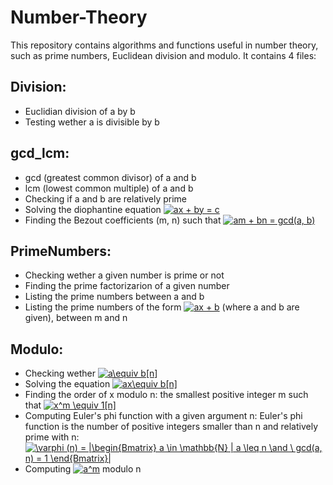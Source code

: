 # Number-Theory
This repository contains algorithms and functions useful in number theory, such as prime numbers, Euclidean division and modulo.
It contains 4 files:
 ## Division:
  - Euclidian division of a by b
  - Testing wether a is divisible by b
 ## gcd_lcm:
  - gcd (greatest common divisor) of a and b
  - lcm (lowest common multiple) of a and b
  - Checking if a and b are relatively prime
  - Solving the diophantine equation <a href="https://www.codecogs.com/eqnedit.php?latex=ax&space;&plus;&space;by&space;=&space;c" target="_blank"><img src="https://latex.codecogs.com/gif.latex?ax&space;&plus;&space;by&space;=&space;c" title="ax + by = c" /></a>
  - Finding the Bezout coefficients (m, n) such that <a href="https://www.codecogs.com/eqnedit.php?latex=am&space;&plus;&space;bn&space;=&space;gcd(a,&space;b)" target="_blank"><img src="https://latex.codecogs.com/gif.latex?am&space;&plus;&space;bn&space;=&space;gcd(a,&space;b)" title="am + bn = gcd(a, b)" /></a>
 ## PrimeNumbers:
  - Checking wether a given number is prime or not
  - Finding the prime factorizarion of a given number
  - Listing the prime numbers between a and b
  - Listing the prime numbers of the form <a href="https://www.codecogs.com/eqnedit.php?latex=ax&space;&plus;&space;b" target="_blank"><img src="https://latex.codecogs.com/gif.latex?ax&space;&plus;&space;b" title="ax + b" /></a> (where a and b are given), 
     between m and n
 ## Modulo:
  - Checking wether <a href="https://www.codecogs.com/eqnedit.php?latex=a\equiv&space;b[n]" target="_blank"><img src="https://latex.codecogs.com/gif.latex?a\equiv&space;b[n]" title="a\equiv b[n]" /></a>
  - Solving the equation <a href="https://www.codecogs.com/eqnedit.php?latex=ax\equiv&space;b[n]" target="_blank"><img src="https://latex.codecogs.com/gif.latex?ax\equiv&space;b[n]" title="ax\equiv b[n]" /></a>
  - Finding the order of x modulo n: the smallest positive integer m such that
     <a href="https://www.codecogs.com/eqnedit.php?latex=x^m&space;\equiv&space;1[n]" target="_blank"><img src="https://latex.codecogs.com/gif.latex?x^m&space;\equiv&space;1[n]" title="x^m \equiv 1[n]" /></a>
  - Computing Euler's phi function with a given argument n: Euler's phi function is the
     number of positive integers smaller than n and relatively prime with n: <a href="https://www.codecogs.com/eqnedit.php?latex=\varphi&space;(n)&space;=&space;|\begin{Bmatrix}&space;a&space;\in&space;\mathbb{N}&space;|&space;a&space;\leq&space;n&space;\and&space;\&space;gcd(a,&space;n)&space;=&space;1&space;\end{Bmatrix}|" target="_blank"><img src="https://latex.codecogs.com/gif.latex?\varphi&space;(n)&space;=&space;|\begin{Bmatrix}&space;a&space;\in&space;\mathbb{N}&space;|&space;a&space;\leq&space;n&space;\and&space;\&space;gcd(a,&space;n)&space;=&space;1&space;\end{Bmatrix}|" title="\varphi (n) = |\begin{Bmatrix} a \in \mathbb{N} | a \leq n \and \ gcd(a, n) = 1 \end{Bmatrix}|" /></a>
  - Computing <a href="https://www.codecogs.com/eqnedit.php?latex=a^m" target="_blank"><img src="https://latex.codecogs.com/gif.latex?a^m" title="a^m" /></a> modulo n
